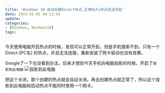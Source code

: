 ```yaml
---
title: 'Windows 10 自动创建direct热点,正常WiFi热点无法开启'
date: 2019-01-05 04:12:54
update:
categories:
- [Windows, Windows10]
tags:
---
```


今天使用电脑开启热点的时候，发现可以正常开启，但是手机搜索不到，只有一个Direct-[PC名] 的热点，并且无法连接，重新安装了网卡驱动也没有效果。

Google了一下也没看到办法，后来才想到今天手机向电脑投影的时候，开启了`投影到此电脑`
![投影到此电脑](https://cos5-1255991898.cos.ap-chongqing.myqcloud.com/tk/%E6%89%B9%E6%B3%A8%202019-01-05%20041910.jpg)

把这个关闭，那个创建的热点就会自动关闭。再去创建热点就正常了，所以这个投影到此电脑和启动热点不能同时使用一个网卡。
